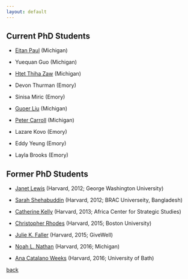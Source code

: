 ```yaml
---
layout: default
---
```


## Current PhD Students

- [Eitan Paul](https://sites.lsa.umich.edu/eitanp/) (Michigan)

- Yuequan Guo (Michigan)

- [Htet Thiha Zaw](https://sites.lsa.umich.edu/htzaw/) (Michigan)

- Devon Thurman (Emory)

- Sinisa Miric (Emory)

- [Guoer Liu](https://lsa.umich.edu/polisci/people/graduate-students/guoerliu.html) (Michigan)

- [Peter Carroll](https://www.peterpcarroll.com/bio) (Michigan)

- Lazare Kovo (Emory)

- Eddy Yeung (Emory)

- Layla Brooks (Emory)


## Former PhD Students

- [Janet Lewis](http://www.janetilewis.com) (Harvard, 2012; George Washington University)

- [Sarah Shehabuddin](https://scholar.harvard.edu/shehabuddin/home) (Harvard, 2012; BRAC Universeity, Bangladesh)

- [Catherine Kelly](https://africacenter.org/experts/dr-catherine-lena-kelly/) (Harvard, 2013; Africa Center for Strategic Studies)

- [Christopher Rhodes](https://www.bu.edu/cgs/profile/christopher-rhodes/) (Harvard, 2015; Boston University)

- [Julie K. Faller](https://www.linkedin.com/in/julie-faller-phd) (Harvard, 2015; GiveWell)

- [Noah L. Nathan](https://sites.lsa.umich.edu/noahnathan/) (Harvard, 2016; Michigan)

- [Ana Catalano Weeks](https://scholar.harvard.edu/anacweeks/home) (Harvard, 2016; University of Bath)


[back](./)
